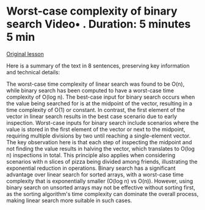 # Worst-case complexity of binary search Video• . Duration: 5 minutes 5 min

[Original lesson](https://www.coursera.org/learn/uol-algorithms-and-data-structures-1/lecture/qerOE/worst-case-complexity-of-binary-search)

Here is a summary of the text in 8 sentences, preserving key information and technical details:

The worst-case time complexity of linear search was found to be O(n), while binary search has been computed to have a worst-case time complexity of O(log n). The best-case input for binary search occurs when the value being searched for is at the midpoint of the vector, resulting in a time complexity of O(1) or constant. In contrast, the first element of the vector in linear search results in the best case scenario due to early inspection. Worst-case inputs for binary search include scenarios where the value is stored in the first element of the vector or next to the midpoint, requiring multiple divisions by two until reaching a single-element vector. The key observation here is that each step of inspecting the midpoint and not finding the value results in halving the vector, which translates to O(log n) inspections in total. This principle also applies when considering scenarios with n slices of pizza being divided among friends, illustrating the exponential reduction in operations. Binary search has a significant advantage over linear search for sorted arrays, with a worst-case time complexity that is exponentially smaller (O(log n) vs O(n)). However, using binary search on unsorted arrays may not be effective without sorting first, as the sorting algorithm's time complexity can dominate the overall process, making linear search more suitable in such cases.

